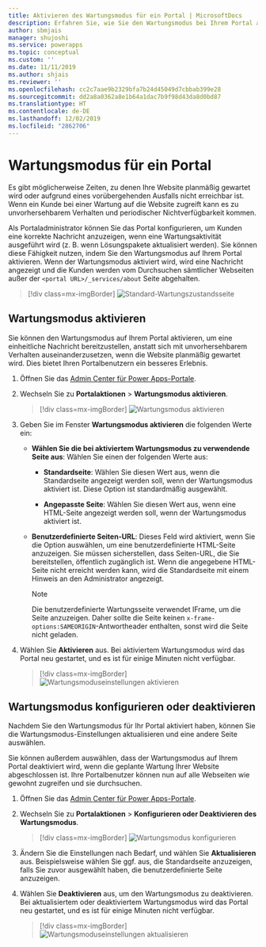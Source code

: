```yaml
---
title: Aktivieren des Wartungsmodus für ein Portal | MicrosoftDocs
description: Erfahren Sie, wie Sie den Wartungsmodus bei Ihrem Portal aktivieren.
author: sbmjais
manager: shujoshi
ms.service: powerapps
ms.topic: conceptual
ms.custom: ''
ms.date: 11/11/2019
ms.author: shjais
ms.reviewer: ''
ms.openlocfilehash: cc2c7aae9b2329bfa7b24d45049d7cbbab399e28
ms.sourcegitcommit: dd2a8a0362a8e1b64a1dac7b9f98d43da8d0bd87
ms.translationtype: HT
ms.contentlocale: de-DE
ms.lasthandoff: 12/02/2019
ms.locfileid: "2862706"
---
```

# <a name="maintenance-mode-for-a-portal"></a>Wartungsmodus für ein Portal

Es gibt möglicherweise Zeiten, zu denen Ihre Website planmäßig gewartet wird oder aufgrund eines vorübergehenden Ausfalls nicht erreichbar ist. Wenn ein Kunde bei einer Wartung auf die Website zugreift kann es zu unvorhersehbarem Verhalten und periodischer Nichtverfügbarkeit kommen. 

Als Portaladministrator können Sie das Portal konfigurieren, um Kunden eine korrekte Nachricht anzuzeigen, wenn eine Wartungsaktivität ausgeführt wird (z. B. wenn Lösungspakete aktualisiert werden). Sie können diese Fähigkeit nutzen, indem Sie den Wartungsmodus auf Ihrem Portal aktivieren. Wenn der Wartungsmodus aktiviert wird, wird eine Nachricht angezeigt und die Kunden werden vom Durchsuchen sämtlicher Webseiten außer der `<portal URL>/_services/about` Seite abgehalten.

> [!div class=mx-imgBorder]
> ![Standard-Wartungszustandsseite](../media/default-maint-page.png "Standard-Wartungszustandsseite")

## <a name="enable-maintenance-mode"></a>Wartungsmodus aktivieren

Sie können den Wartungsmodus auf Ihrem Portal aktivieren, um eine einheitliche Nachricht bereitzustellen, anstatt sich mit unvorhersehbarem Verhalten auseinanderzusetzen, wenn die Website planmäßig gewartet wird. Dies bietet Ihren Portalbenutzern ein besseres Erlebnis.

1. Öffnen Sie das [Admin Center für Power Apps-Portale](admin-overview.md).

3. Wechseln Sie zu **Portalaktionen** > **Wartungsmodus aktivieren**.

    > [!div class=mx-imgBorder]
    > ![Wartungsmodus aktivieren](../media/enable-maint-mode-button.png "Wartungsmodus aktivieren")

4. Geben Sie im Fenster **Wartungsmodus aktivieren** die folgenden Werte ein:
    - **Wählen Sie die bei aktiviertem Wartungsmodus zu verwendende Seite aus**: Wählen Sie einen der folgenden Werte aus:

        - **Standardseite**: Wählen Sie diesen Wert aus, wenn die Standardseite angezeigt werden soll, wenn der Wartungsmodus aktiviert ist. Diese Option ist standardmäßig ausgewählt.

        - **Angepasste Seite**: Wählen Sie diesen Wert aus, wenn eine HTML-Seite angezeigt werden soll, wenn der Wartungsmodus aktiviert ist.

    - **Benutzerdefinierte Seiten-URL**: Dieses Feld wird aktiviert, wenn Sie die Option auswählen, um eine benutzerdefinierte HTML-Seite anzuzeigen. Sie müssen sicherstellen, dass Seiten-URL, die Sie bereitstellen, öffentlich zugänglich ist. Wenn die angegebene HTML-Seite nicht erreicht werden kann, wird die Standardseite mit einem Hinweis an den Administrator angezeigt.

        > [!NOTE]
        > Die benutzerdefinierte Wartungsseite verwendet IFrame, um die Seite anzuzeigen. Daher sollte die Seite keinen `x-frame-options:SAMEORIGIN`-Antwortheader enthalten, sonst wird die Seite nicht geladen.

5. Wählen Sie **Aktivieren** aus. Bei aktiviertem Wartungsmodus wird das Portal neu gestartet, und es ist für einige Minuten nicht verfügbar. 

    > [!div class=mx-imgBorder]
    > ![Wartungsmoduseinstellungen aktivieren](../media/enable-maint-mode.png "Wartungsmoduseinstellungen aktivieren")

## <a name="configure-or-disable-maintenance-mode"></a>Wartungsmodus konfigurieren oder deaktivieren

Nachdem Sie den Wartungsmodus für Ihr Portal aktiviert haben, können Sie die Wartungsmodus-Einstellungen aktualisieren und eine andere Seite auswählen.

Sie können außerdem auswählen, dass der Wartungsmodus auf Ihrem Portal deaktiviert wird, wenn die geplante Wartung Ihrer Website abgeschlossen ist. Ihre Portalbenutzer können nun auf alle Webseiten wie gewohnt zugreifen und sie durchsuchen.

1. Öffnen Sie das [Admin Center für Power Apps-Portale](admin-overview.md).

2. Wechseln Sie zu **Portalaktionen** > **Konfigurieren oder Deaktivieren des Wartungsmodus**.

    > [!div class=mx-imgBorder]
    > ![Wartungsmodus konfigurieren](../media/configure-maint-mode-button.png "Wartungsmodus konfigurieren")

3. Ändern Sie die Einstellungen nach Bedarf, und wählen Sie **Aktualisieren** aus. Beispielsweise wählen Sie ggf. aus, die Standardseite anzuzeigen, falls Sie zuvor ausgewählt haben, die benutzerdefinierte Seite anzuzeigen.

4. Wählen Sie **Deaktivieren** aus, um den Wartungsmodus zu deaktivieren. Bei aktualisiertem oder deaktiviertem Wartungsmodus wird das Portal neu gestartet, und es ist für einige Minuten nicht verfügbar.

    > [!div class=mx-imgBorder]
    > ![Wartungsmoduseinstellungen aktualisieren](../media/configure-maint-mode.png "Wartungsmoduseinstellungen aktualisieren")

